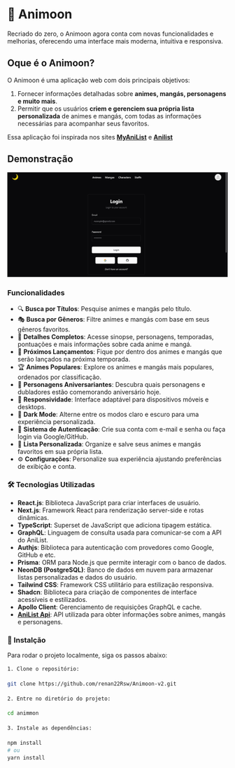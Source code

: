 # 🌙 Animoon

Recriado do zero, o Animoon agora conta com novas funcionalidades e melhorias, oferecendo uma interface mais moderna, intuitiva e responsiva.

## Oque é o Animoon?

O Animoon é uma aplicação web com dois principais objetivos:

1. Fornecer informações detalhadas sobre **animes, mangás, personagens e muito mais**.
2. Permitir que os usuários **criem e gerenciem sua própria lista personalizada** de animes e mangás, com todas as informações necessárias para acompanhar seus favoritos.

Essa aplicação foi inspirada nos sites **[MyAniList](https://myanimelist.net/)** e **[Anilist](https://anilist.co/home)**

## Demonstração

![Demonstração do projeto](./public/Animoon-readme.gif)

### Funcionalidades

- 🔍 **Busca por Títulos**: Pesquise animes e mangás pelo título.
- 🎭 **Busca por Gêneros**: Filtre animes e mangás com base em seus gêneros favoritos.
- 📝 **Detalhes Completos**: Acesse sinopse, personagens, temporadas, pontuações e mais informações sobre cada anime e mangá.
- 📅 **Próximos Lançamentos**: Fique por dentro dos animes e mangás que serão lançados na próxima temporada.
- 🏆 **Animes Populares**: Explore os animes e mangás mais populares, ordenados por classificação.
- 🎉 **Personagens Aniversariantes**: Descubra quais personagens e dubladores estão comemorando aniversário hoje.
- 📱 **Responsividade**: Interface adaptável para dispositivos móveis e desktops.
- 🌙 **Dark Mode**: Alterne entre os modos claro e escuro para uma experiência personalizada.
- 🔑 **Sistema de Autenticação**: Crie sua conta com e-mail e senha ou faça login via Google/GitHub.
- 📌 **Lista Personalizada**: Organize e salve seus animes e mangás favoritos em sua própria lista.
- ⚙️ **Configurações**: Personalize sua experiência ajustando preferências de exibição e conta.

### 🛠️ Tecnologias Utilizadas

- **React.js**: Biblioteca JavaScript para criar interfaces de usuário.
- **Next.js**: Framework React para renderização server-side e rotas dinâmicas.
- **TypeScript**: Superset de JavaScript que adiciona tipagem estática.
- **GraphQL**: Linguagem de consulta usada para comunicar-se com a API do AniList.
- **Authjs**: Biblioteca para autenticação com provedores como Google, GitHub e etc.
- **Prisma**: ORM para Node.js que permite interagir com o banco de dados.
- **NeonDB (PostgreSQL)**: Banco de dados em nuvem para armazenar listas personalizadas e dados do usuário.
- **Tailwind CSS**: Framework CSS utilitário para estilização responsiva.
- **Shadcn**: Biblioteca para criação de componentes de interface acessíveis e estilizados.
- **Apollo Client**: Gerenciamento de requisições GraphQL e cache.
- [**AniList Api**](https://github.com/AniList/ApiV2-GraphQL-Docs): API utilizada para obter informações sobre animes, mangás e personagens.

### 🚀 Instalção

Para rodar o projeto localmente, siga os passos abaixo:

```bash
1. Clone o repositório:

git clone https://github.com/renan22Rsw/Animoon-v2.git

2. Entre no diretório do projeto:

cd animmon

3. Instale as dependências:

npm install
# ou
yarn install
```

